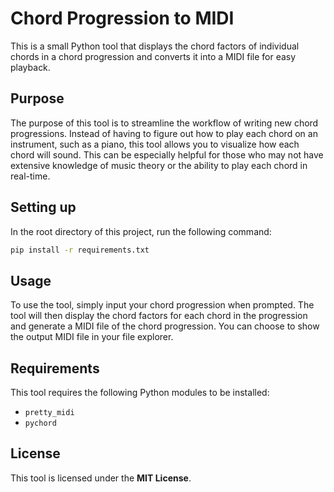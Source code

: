 # Chord Progression to MIDI
This is a small Python tool that displays the chord factors of individual chords in a chord progression and converts it into a MIDI file for easy playback.

## Purpose
The purpose of this tool is to streamline the workflow of writing new chord progressions. Instead of having to figure out how to play each chord on an instrument, such as a piano, this tool allows you to visualize how each chord will sound. This can be especially helpful for those who may not have extensive knowledge of music theory or the ability to play each chord in real-time.

## Setting up
In the root directory of this project, run the following command:
```bash
pip install -r requirements.txt
```

## Usage
To use the tool, simply input your chord progression when prompted. The tool will then display the chord factors for each chord in the progression and generate a MIDI file of the chord progression. You can choose to show the output MIDI file in your file explorer.

## Requirements
This tool requires the following Python modules to be installed:
- `pretty_midi`
- `pychord`

## License
This tool is licensed under the **MIT License**.
